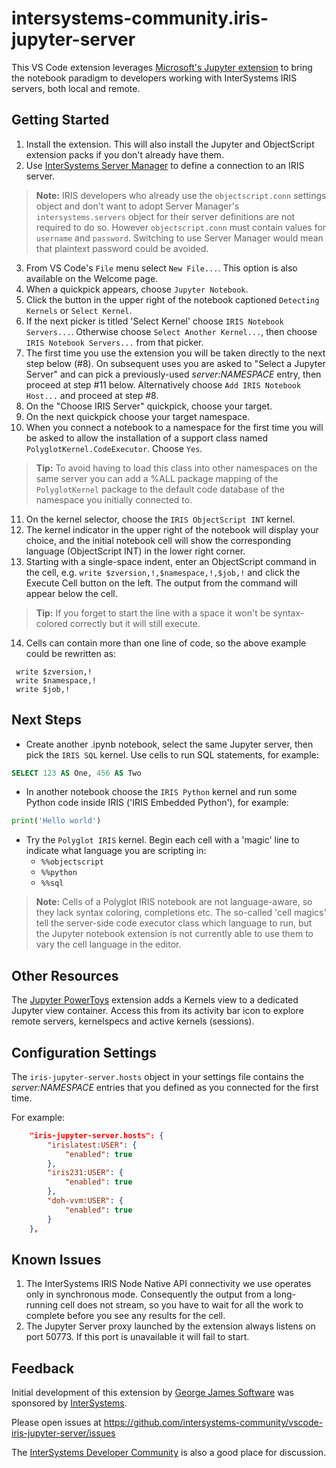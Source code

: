 # intersystems-community.iris-jupyter-server

This VS Code extension leverages [Microsoft's Jupyter extension](https://marketplace.visualstudio.com/items?itemName=ms-toolsai.jupyter) to bring the notebook paradigm to developers working with InterSystems IRIS servers, both local and remote.

## Getting Started

1. Install the extension. This will also install the Jupyter and ObjectScript extension packs if you don't already have them.
2. Use [InterSystems Server Manager](https://marketplace.visualstudio.com/items?itemName=intersystems-community.servermanager) to define a connection to an IRIS server.
> **Note:** IRIS developers who already use the `objectscript.conn` settings object and don't want to adopt Server Manager's `intersystems.servers` object for their server definitions are not required to do so. However `objectscript.conn` must contain values for `username` and `password`. Switching to use Server Manager would mean that plaintext password could be avoided.
3. From VS Code's `File` menu select `New File...`. This option is also available on the Welcome page.
4. When a quickpick appears, choose `Jupyter Notebook`.
5. Click the button in the upper right of the notebook captioned `Detecting Kernels` or `Select Kernel`.
6. If the next picker is titled 'Select Kernel' choose `IRIS Notebook Servers...`. Otherwise choose `Select Another Kernel...`, then choose `IRIS Notebook Servers...` from that picker.
7. The first time you use the extension you will be taken directly to the next step below (#8). On subsequent uses you are asked to "Select a Jupyter Server" and can pick a previously-used _server:NAMESPACE_ entry, then proceed at step #11 below. Alternatively choose `Add IRIS Notebook Host...` and proceed at step #8.
8. On the "Choose IRIS Server" quickpick, choose your target.
9. On the next quickpick choose your target namespace.
10. When you connect a notebook to a namespace for the first time you will be asked to allow the installation of a support class named `PolyglotKernel.CodeExecutor`. Choose `Yes`.
> **Tip:** To avoid having to load this class into other namespaces on the same server you can add a %ALL package mapping of the `PolyglotKernel` package to the default code database of the namespace you initially connected to.
11. On the kernel selector, choose the `IRIS ObjectScript INT` kernel.
12. The kernel indicator in the upper right of the notebook will display your choice, and the initial notebook cell will show the corresponding language (ObjectScript INT) in the lower right corner.
13. Starting with a single-space indent, enter an ObjectScript command in the cell, e.g. `write $zversion,!,$namespace,!,$job,!` and click the Execute Cell button on the left. The output from the command will appear below the cell.
> **Tip:** If you forget to start the line with a space it won't be syntax-colored correctly but it will still execute.
14. Cells can contain more than one line of code, so the above example could be rewritten as:
```objectscript
 write $zversion,!
 write $namespace,!
 write $job,!
``` 

## Next Steps

- Create another .ipynb notebook, select the same Jupyter server, then pick the `IRIS SQL` kernel. Use cells to run SQL statements, for example:
```sql
SELECT 123 AS One, 456 AS Two
```
- In another notebook choose the `IRIS Python` kernel and run some Python code inside IRIS ('IRIS Embedded Python'), for example:
```python
print('Hello world')
```
- Try the `Polyglot IRIS` kernel. Begin each cell with a 'magic' line to indicate what language you are scripting in:
	- `%%objectscript`
	- `%%python`
	- `%%sql`
	
> **Note:** Cells of a Polyglot IRIS notebook are not language-aware, so they lack syntax coloring, completions etc. The so-called 'cell magics' tell the server-side code executor class which language to run, but the Jupyter notebook extension is not currently able to use them to vary the cell language in the editor.

## Other Resources

The [Jupyter PowerToys](https://marketplace.visualstudio.com/items?itemName=ms-toolsai.vscode-jupyter-powertoys) extension adds a Kernels view to a dedicated Jupyter view container. Access this from its activity bar icon to explore remote servers, kernelspecs and active kernels (sessions).

## Configuration Settings
The `iris-jupyter-server.hosts` object in your settings file contains the _server:NAMESPACE_ entries that you defined as you connected for the first time.

For example:

```json
	"iris-jupyter-server.hosts": {
		"irislatest:USER": {
			"enabled": true
		},
		"iris231:USER": {
			"enabled": true
		},
		"doh-vvm:USER": {
			"enabled": true
		}
	},
```

## Known Issues

1. The InterSystems IRIS Node Native API connectivity we use operates only in synchronous mode. Consequently the output from a long-running cell does not stream, so you have to wait for all the work to complete before you see any results for the cell.
2. The Jupyter Server proxy launched by the extension always listens on port 50773. If this port is unavailable it will fail to start.

## Feedback

Initial development of this extension by [George James Software](https://georgejames.com/) was sponsored by [InterSystems](https://intersystems.com/).

Please open issues at https://github.com/intersystems-community/vscode-iris-jupyter-server/issues

The [InterSystems Developer Community](https://community.intersystems.com/) is also a good place for discussion.
